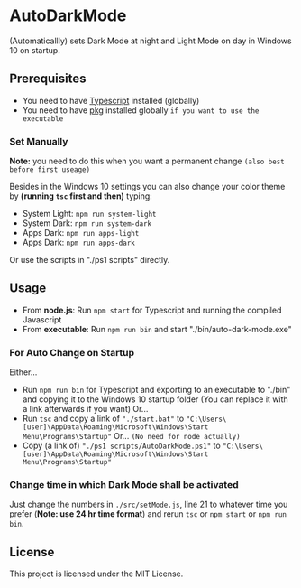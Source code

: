 # AutoDarkMode

(Automaticallly) sets Dark Mode at night and Light Mode on day in Windows 10 on startup.


## Prerequisites

* You need to have <a href="https://www.npmjs.com/package/typescript">Typescript</a> installed (globally)
* You need to have <a href="https://www.npmjs.com/package/pkg">pkg</a> installed globally `if you want to use the executable`

### Set Manually

**Note:** you need to do this when you want a permanent change `(also best before first useage)`

Besides in the Windows 10 settings you can also change your color theme by **(running `tsc` first and then)** typing:
* System Light: `npm run system-light`
* System Dark: `npm run system-dark`
* Apps Dark: `npm run apps-light`
* Apps Dark: `npm run apps-dark`

Or use the scripts in "./ps1 scripts" directly.


## Usage

* From **node.js**: Run `npm start` for Typescript and running the compiled Javascript
* From **executable**: Run `npm run bin` and start "./bin/auto-dark-mode.exe"


### For Auto Change on Startup

Either...
* Run `npm run bin` for Typescript and exporting to an executable to "./bin" and copying it to the Windows 10 startup folder (You can replace it with a link afterwards if you want)
Or...
* Run `tsc` and copy a link of `"./start.bat"` to `"C:\Users\[user]\AppData\Roaming\Microsoft\Windows\Start Menu\Programs\Startup"`
Or... `(No need for node actually)`
* Copy (a link of) `"./ps1 scripts/AutoDarkMode.ps1"` to `"C:\Users\[user]\AppData\Roaming\Microsoft\Windows\Start Menu\Programs\Startup"`


### Change time in which Dark Mode shall be activated

Just change the numbers in `./src/setMode.js`, line 21 to whatever time you prefer (**Note: use 24 hr time format**) and rerun `tsc` or `npm start` or `npm run bin`.


## License

This project is licensed under the MIT License.